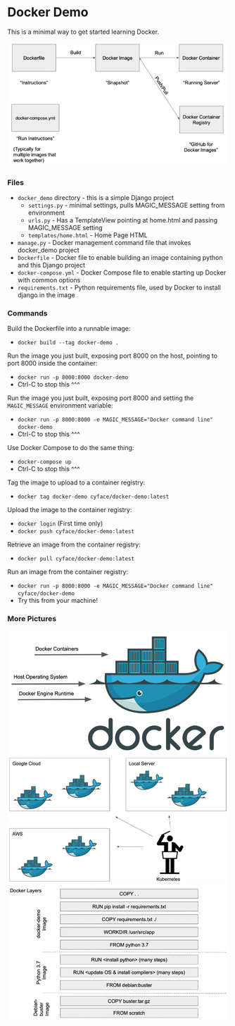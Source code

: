 # Docker Demo

This is a minimal way to get started learning Docker.

![Docker Terms](readme_images/docker-terms.png)

### Files
- `docker_demo` directory - this is a simple Django project
    - `settings.py` - minimal settings, pulls MAGIC_MESSAGE setting from environment
    - `urls.py` - Has a TemplateView pointing at home.html and passing MAGIC_MESSAGE setting
    - `templates/home.html` - Home Page HTML
- `manage.py` - Docker management command file that invokes docker_demo project
- `Dockerfile` - Docker file to enable building an image containing python and this Django project
- `docker-compose.yml` - Docker Compose file to enable starting up Docker with common options
- `requirements.txt` - Python requirements file, used by Docker to install django in the image

### Commands

Build the Dockerfile into a runnable image:
- `docker build --tag docker-demo .`

Run the image you just built, exposing port 8000 on the host, pointing to port 8000 inside the container:
- `docker run -p 8000:8000 docker-demo`
- Ctrl-C to stop this ^^^

Run the image you just built, exposing port 8000 and setting the `MAGIC_MESSAGE` environment variable:
- `docker run -p 8000:8000 -e MAGIC_MESSAGE="Docker command line" docker-demo`
- Ctrl-C to stop this ^^^

Use Docker Compose to do the same thing:
- `docker-compose up`
- Ctrl-C to stop this ^^^

Tag the image to upload to a container registry:
- `docker tag docker-demo cyface/docker-demo:latest`

Upload the image to the container registry:
- `docker login`  (First time only)
- `docker push cyface/docker-demo:latest`

Retrieve an image from the container registry:
- `docker pull cyface/docker-demo:latest`

Run an image from the container registry:
- `docker run -p 8000:8000 -e MAGIC_MESSAGE="Docker command line" cyface/docker-demo`
- Try this from your machine!

### More Pictures
![Docker Terms](readme_images/docker-runtime.png)
![Docker Terms](readme_images/docker-k8s.png)
![Docker Terms](readme_images/docker-layers.png)
